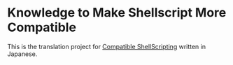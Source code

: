 # Knowledge to Make Shellscript More Compatible

This is the translation project for [Compatible ShellScripting](https://richlab.org/coterie/csp.html) written in Japanese.